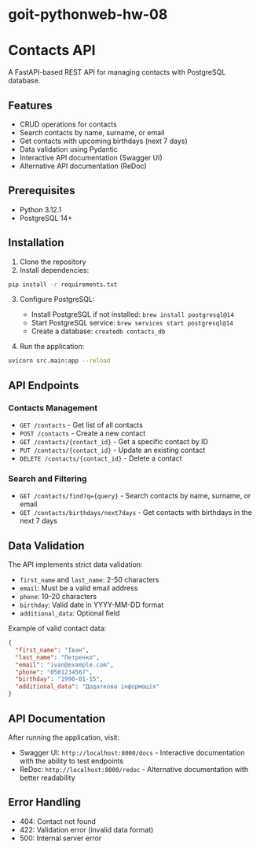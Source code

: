 # goit-pythonweb-hw-08

# Contacts API

A FastAPI-based REST API for managing contacts with PostgreSQL database.

## Features

- CRUD operations for contacts
- Search contacts by name, surname, or email
- Get contacts with upcoming birthdays (next 7 days)
- Data validation using Pydantic
- Interactive API documentation (Swagger UI)
- Alternative API documentation (ReDoc)

## Prerequisites

- Python 3.12.1
- PostgreSQL 14+

## Installation

1. Clone the repository
2. Install dependencies:

```bash
pip install -r requirements.txt
```

3. Configure PostgreSQL:

   - Install PostgreSQL if not installed: `brew install postgresql@14`
   - Start PostgreSQL service: `brew services start postgresql@14`
   - Create a database: `createdb contacts_db`

4. Run the application:

```bash
uvicorn src.main:app --reload
```

## API Endpoints

### Contacts Management
- `GET /contacts` - Get list of all contacts
- `POST /contacts` - Create a new contact
- `GET /contacts/{contact_id}` - Get a specific contact by ID
- `PUT /contacts/{contact_id}` - Update an existing contact
- `DELETE /contacts/{contact_id}` - Delete a contact

### Search and Filtering
- `GET /contacts/find?q={query}` - Search contacts by name, surname, or email
- `GET /contacts/birthdays/next7days` - Get contacts with birthdays in the next 7 days

## Data Validation

The API implements strict data validation:

- `first_name` and `last_name`: 2-50 characters
- `email`: Must be a valid email address
- `phone`: 10-20 characters
- `birthday`: Valid date in YYYY-MM-DD format
- `additional_data`: Optional field

Example of valid contact data:

```json
{
  "first_name": "Іван",
  "last_name": "Петренко",
  "email": "ivan@example.com",
  "phone": "0501234567",
  "birthday": "1990-01-15",
  "additional_data": "Додаткова інформація"
}
```

## API Documentation

After running the application, visit:

- Swagger UI: `http://localhost:8000/docs` - Interactive documentation with the ability to test endpoints
- ReDoc: `http://localhost:8000/redoc` - Alternative documentation with better readability

## Error Handling

- 404: Contact not found
- 422: Validation error (invalid data format)
- 500: Internal server error
